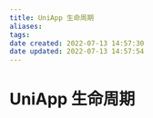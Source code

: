 ```yaml
---
title: UniApp 生命周期
aliases: 
tags: 
date created: 2022-07-13 14:57:30
date updated: 2022-07-13 14:57:54
---
```


# UniApp 生命周期
#